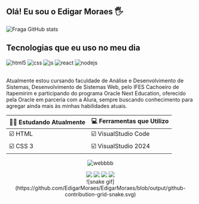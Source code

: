 
## Olá! Eu sou o Edigar Moraes 🖐️

![Fraga GitHub stats](https://github-readme-stats.vercel.app/api?username=EdigarMoraes&show_icons=true&theme=dracula&count_private=true)


## Tecnologias que eu uso no meu dia

<div style="display: inline_block">
  <img align="center" alt="html5" src="https://img.shields.io/badge/HTML5-E34F26?style=for-the-badge&logo=html5&logoColor=white" />
  <img align="center" alt="css" src="https://img.shields.io/badge/CSS3-1572B6?style=for-the-badge&logo=css3&logoColor=white" />
  <img align="center" alt="js" src="https://img.shields.io/badge/JavaScript-F7DF1E?style=for-the-badge&logo=javascript&logoColor=black" />
    <img align="center" alt="react" src="https://img.shields.io/badge/React-20232A?style=for-the-badge&logo=react&logoColor=61DAFB" />
  <img align="center" alt="nodejs" src="https://img.shields.io/badge/Node.js-43853D?style=for-the-badge&logo=node.js&logoColor=white" />
</div><br/>

Atualmente estou cursando faculdade de Análise e Desenvolvimento de Sistemas, Desenvolvimento de Sistemas Web, pelo IFES Cachoeiro de Itapemirim e participando do programa Oracle Next Education, oferecido pela Oracle em parceria com a Alura, sempre buscando conhecimento para agregar ainda mais às minhas habilidades atuais.

<div align="center">

👨‍💻 Estudando Atualmente   | 💻 Ferramentas que Utilizo
--------- | ------
☑️ HTML   | ☑️ VisualStudio Code
☑️ CSS 3  | ☑️ VisualStudio 2024
 

![webbbb](https://user-images.githubusercontent.com/113651285/224567923-18b8fec7-081a-442b-af56-80589f0f43e9.gif)
  <div> 
  <a href="https://wa.me/5527997694185" target="_blank"><img src="https://img.shields.io/badge/WhatsApp-25D366?style=for-the-badge&logo=whatsapp&logoColor=white" target="_blank"></a> 
  <a href="https://www.linkedin.com/in/EdigarMoraes" target="_blank"><img src="https://img.shields.io/badge/-LinkedIn-%230077B5?style=for-the-badge&logo=linkedin&logoColor=white" target="_blank"></a> 
  <a href="https://instagram.com/edigar_c_moraes" target="_blank"><img src="https://img.shields.io/badge/-Instagram-%23E4405F?style=for-the-badge&logo=instagram&logoColor=white" target="_blank"></a>
   <a href = "mailto:edigar.ti.moraes@gmail.com"><img src="https://img.shields.io/badge/-Gmail-%23333?style=for-the-badge&logo=gmail&logoColor=white" target="_blank"></a> 
</div>
![snake gif](https://github.com/EdigarMoraes/EdigarMoraes/blob/output/github-contribution-grid-snake.svg)
